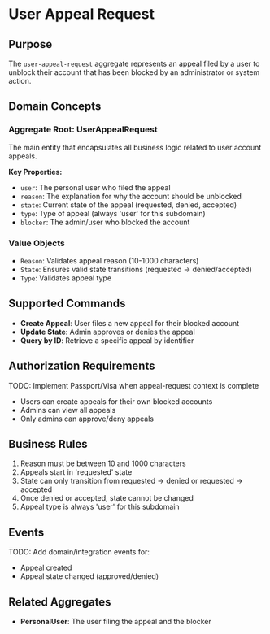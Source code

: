 # User Appeal Request

## Purpose
The `user-appeal-request` aggregate represents an appeal filed by a user to unblock their account that has been blocked by an administrator or system action.

## Domain Concepts

### Aggregate Root: UserAppealRequest
The main entity that encapsulates all business logic related to user account appeals.

**Key Properties:**
- `user`: The personal user who filed the appeal
- `reason`: The explanation for why the account should be unblocked
- `state`: Current state of the appeal (requested, denied, accepted)
- `type`: Type of appeal (always 'user' for this subdomain)
- `blocker`: The admin/user who blocked the account

### Value Objects
- `Reason`: Validates appeal reason (10-1000 characters)
- `State`: Ensures valid state transitions (requested → denied/accepted)
- `Type`: Validates appeal type

## Supported Commands
- **Create Appeal**: User files a new appeal for their blocked account
- **Update State**: Admin approves or denies the appeal
- **Query by ID**: Retrieve a specific appeal by identifier

## Authorization Requirements
TODO: Implement Passport/Visa when appeal-request context is complete
- Users can create appeals for their own blocked accounts
- Admins can view all appeals
- Only admins can approve/deny appeals

## Business Rules
1. Reason must be between 10 and 1000 characters
2. Appeals start in 'requested' state
3. State can only transition from requested → denied or requested → accepted
4. Once denied or accepted, state cannot be changed
5. Appeal type is always 'user' for this subdomain

## Events
TODO: Add domain/integration events for:
- Appeal created
- Appeal state changed (approved/denied)

## Related Aggregates
- **PersonalUser**: The user filing the appeal and the blocker
